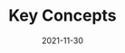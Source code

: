 ﻿---
title: Key Concepts
toc: false
type: specs
layout:  package
date: "2021-11-30"
draft: false
specification: VEC
version: 2.0.0-rc1
documentType: "Recommendation"
elementType:  Package
menu:
  VEC-2.0.0-rc1:    
    identifier: key-concepts
    weight: 1001 

# Prev/next pager order (if `docs_section_pager` enabled in `params.toml`)
weight: 1001
---
